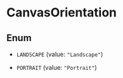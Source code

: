 

# CanvasOrientation

## Enum


* `LANDSCAPE` (value: `"Landscape"`)

* `PORTRAIT` (value: `"Portrait"`)



